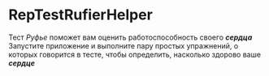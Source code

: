 # RepTestRufierHelper
Тест *Руфье* поможет вам оценить работоспособность своего **_сердца_**  Запустите приложение и выполните пару простых упражнений, о которых говорится в тесте, чтобы определить, насколько здорово ваше **_сердце_**
